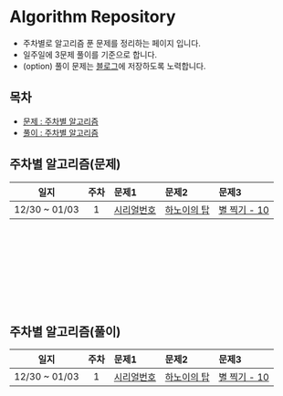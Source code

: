 # Algorithm Repository
- 주차별로 알고리즘 푼 문제를 정리하는 페이지 입니다.
- 일주일에 3문제 풀이를 기준으로 합니다.
- (option) 풀이 문제는 [블로그](https://pbg0205.tistory.com/category/Algorithm)에 저장하도록 노력합니다.

## 목차
- [문제 : 주차별 알고리즘](https://github.com/pbg0205/algorithm_study/blob/master/algorithm_challenge.md#%EC%A3%BC%EC%B0%A8%EB%B3%84-%EC%95%8C%EA%B3%A0%EB%A6%AC%EC%A6%98%EB%AC%B8%EC%A0%9C)
- [풀이 : 주차별 알고리즘](https://github.com/pbg0205/algorithm_study/blob/master/algorithm_challenge.md#%EC%A3%BC%EC%B0%A8%EB%B3%84-%EC%95%8C%EA%B3%A0%EB%A6%AC%EC%A6%98%ED%92%80%EC%9D%B4)
 
## 주차별 알고리즘(문제)
|      일지      |  주차  |                        문제1                        |                        문제2                        |                        문제3                        |
|:--------------:|:------:|:---------------------------------------------------|:----------------------------------------------------|:----------------------------------------------------|
| 12/30 ~ 01/03  |   1    |[시리얼번호](https://www.acmicpc.net/problem/1431)   |[하노이의 탑](https://www.acmicpc.net/problem/1914)   |[별 찍기 - 10](https://www.acmicpc.net/problem/2447) |


<br><br><br><br><br><br><br><br>



## 주차별 알고리즘(풀이)
|      일지      |  주차  |                        문제1                        |                        문제2                        |                        문제3                        |
|:--------------:|:------:|:---------------------------------------------------|:----------------------------------------------------|:----------------------------------------------------|
| 12/30 ~ 01/03  |   1    |[시리얼번호](https://github.com/pbg0205/algorithm_study/blob/master/Baekjoon/src/Baekjoon1431/Main.java)   |[하노이의 탑]()   |[별 찍기 - 10](https://github.com/pbg0205/algorithm_study/blob/master/Baekjoon/src/baekjoon2447/Main.java) |


<br><br><br><br><br><br><br>